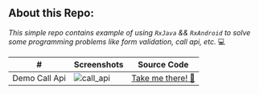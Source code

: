 ## About this Repo:
*This simple repo contains example of using `RxJava` && `RxAndroid` to solve some programming problems like form validation, call api, etc.* 💻 

| # |            Screenshots        | Source Code |
|---| ------------------------------| ----------- |
|Demo Call Api|![call_api](https://user-images.githubusercontent.com/78833363/170810946-c050a4c3-9d92-4ee1-8142-c298e0de8d71.gif)| [Take me there! 🚀](https://github.com/nubmaster-69/RxAndroid/tree/master/RxAndroidCallAPI) |